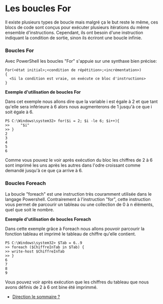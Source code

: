 # Les boucles For
Il existe plusieurs types de boucle mais malgré ça le but reste le même, ces blocs de code sont conçus pour exécuter plusieurs itérations du même ensemble d'instructions. Cependant, ils ont besoin d'une instruction indiquant la condition de sortie, sinon ils écriront une boucle infinie.

### Boucles For

Avec PowerShell les boucles "For" s'appuie sur une synthaxe bien précise:
```
For(<état initial>;<condition de répétition>;<incrémentation>)
{
  <Si la condition est vraie, on exécute ce bloc d'instructions>
}

```
__Exemple d'utilisation de boucles For__

Dans cet exemple nous allons dire que la variable i est égale à 2  et que tant qu'elle sera inférieure à 6 alors nous augmenterons de 1 jusqu'à ce que i soit égale à 6. 
```
PS C:\Windows\system32> for($i = 2; $i -le 6; $i++){
>>     "$i"
>> }
2
3
4
5
6
```
Comme vous pouvez le voir après exécution du bloc les chiffres de 2 à 6 sont imprimé les uns après les autres dans l'odre croissant comme demandé jusqu'à ce que ça arrive à 6.
### Boucles Foreach

La boucle "foreach" est une instruction très couramment utilisée dans le langage Powershell. Contrairement à l'instruction "for", cette instruction vous permet de parcourir un tableau ou une collection de 0 à n éléments, quel que soit le nombre.

__Exemple d'utilisation de boucles Foreach__

Dans cette exemple grâce à Foreach nous allons pouvoir parcourir la fonction tableau et imprimé le tableau de chiffre qu'elle contient. 
```
PS C:\Windows\system32> $Tab = 6..9
>> foreach ($ChiffreInTab in $Tab) {
>> write-host $ChiffreInTab
>> }
6
7
8
9
```
Vous pouvez voir après exécution que les chiffres du tableau que nous avons définis de 2 à 6 ont bine été imprimmé.

- [Direction le sommaire ?](https://github.com/RonanF-lab/PowerShell/blob/main/README.md#sommaire)
